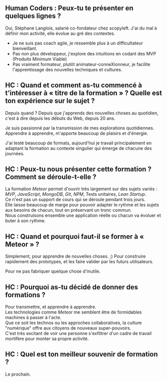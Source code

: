 ## Human Coders : Peux-tu te présenter en quelques lignes ?

Oui, Stéphane Langlois, salarié co-fondateur chez scopyleft.
J'ai du mal à définir mon activité, elle évolue au gré des contextes.

- Je ne suis pas coach agile, je ressemble plus à un difficultateur bienveillant.
- Pas non plus développeur, j'explore des intuitions en codant des MVP (Produits Minimum Viable)
- Pas vraiment formateur, plutôt animateur-conneXionneur, je facilite l'apprentissage des nouvelles techniques et cultures. 

## HC : Quand et comment as-tu commencé à t’intéresser à « titre de la formation » ? Quelle est ton expérience sur le sujet ?

Depuis quand ?
Depuis que j'apprends des nouvelles choses au quotidien, c'est à dire depuis les débuts du Web, depuis 20 ans.  
  
Je suis passionné par la transmission de mes explorations quotidiennes.  
Apprendre à apprendre, m'apporte beaucoup de plaisirs et d'énergie.  

J'ai testé beaucoup de formats, aujourd'hui je travail principalement en adaptant la formation au contexte singulier qui émerge de chacune des journées.  

## HC : Peux-tu nous présenter cette formation ? Comment se déroule-t-elle ?

La formation *Meteor* permet d'ouvrir très largement sur des sujets variés : *MVP*, *JavaScript*, *MongoDB*, *Git*, *NPM*, Tests unitaires, *Lean Startup*.  
Ce n'est pas un support de cours qui se déroule pendant trois jours.  
Elle laisse beaucoup de marge pour pouvoir adapter le rythme et les sujets aux besoins de chacun, tout en préservant un tronc commun.  
Nous construisons ensemble une application réelle ou chacun va évoluer et buter à son rythme.

## HC : Quand et pourquoi faut-il se former à  « Meteor » ?

Simplement, pour apprendre de nouvelles choses. ;)
Pour construire rapidement des prototypes, et les faire valider par les futurs utilisateurs.  

Pour ne pas fabriquer quelque chose d'inutile.  

## HC : Pourquoi as-tu décidé de donner des formations ? 

Pour transmettre, et apprendre à apprendre.  
Les technologies comme *Meteor* me semblent être de formidables machines à passer à l'acte.  
Que ce soit les technos ou les approches collaboratives, la culture "numérique" offre aux citoyens de nouveaux super-pouvoirs.  
C'est très excitant de voir une personne s'exfiltrer d'un cadre de travail mortifère pour monter sa propre activité.  

## HC : Quel est ton meilleur souvenir de formation ?

Le prochain.
